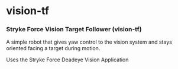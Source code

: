 # vision-tf

### Stryke Force Vision Target Follower (vision-tf)
A simple robot that gives yaw control to the vision system and stays oriented facing a target during motion.

Uses the Stryke Force Deadeye Vision Application
